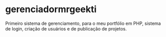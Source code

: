 # gerenciadormrgeekti
Primeiro sistema de gerenciamento, para o meu portfólio em PHP, sistema de login, criação de usuários e de publicação de projetos.
